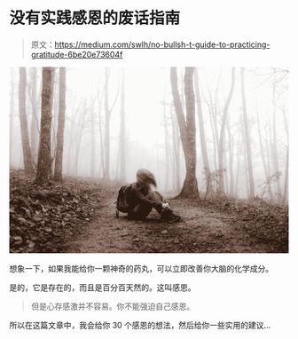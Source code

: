# 没有实践感恩的废话指南

> 原文：<https://medium.com/swlh/no-bullsh-t-guide-to-practicing-gratitude-6be20e73604f>

![](img/aebfbf3112258b65d5430d518dcea6a2.png)

想象一下，如果我能给你一颗神奇的药丸，可以立即改善你大脑的化学成分。

是的，它是存在的，而且是百分百天然的。这叫感恩。

> 但是心存感激并不容易。你不能强迫自己感恩。

所以在这篇文章中，我会给你 30 个感恩的想法，然后给你一些实用的建议…